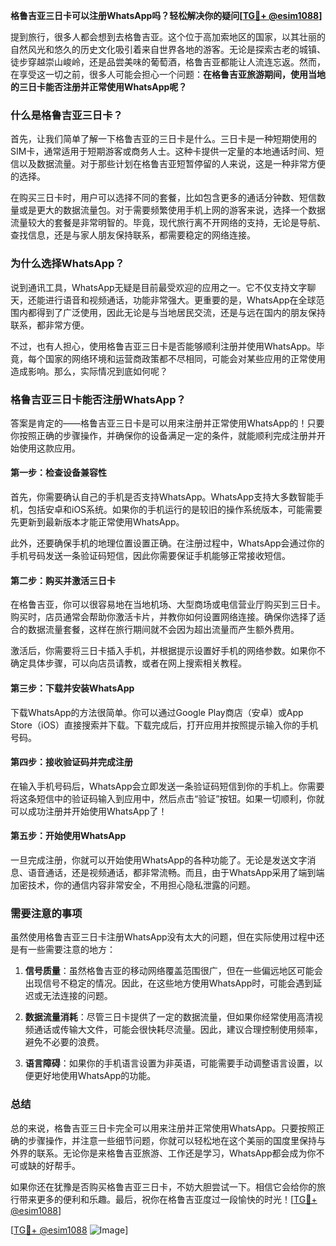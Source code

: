 **格鲁吉亚三日卡可以注册WhatsApp吗？轻松解决你的疑问[[TG💪+ @esim1088](https://t.me/s/esim1088)]**

提到旅行，很多人都会想到去格鲁吉亚。这个位于高加索地区的国家，以其壮丽的自然风光和悠久的历史文化吸引着来自世界各地的游客。无论是探索古老的城镇、徒步穿越崇山峻岭，还是品尝美味的葡萄酒，格鲁吉亚都能让人流连忘返。然而，在享受这一切之前，很多人可能会担心一个问题：**在格鲁吉亚旅游期间，使用当地的三日卡能否注册并正常使用WhatsApp呢？**

### **什么是格鲁吉亚三日卡？**

首先，让我们简单了解一下格鲁吉亚的三日卡是什么。三日卡是一种短期使用的SIM卡，通常适用于短期游客或商务人士。这种卡提供一定量的本地通话时间、短信以及数据流量。对于那些计划在格鲁吉亚短暂停留的人来说，这是一种非常方便的选择。

在购买三日卡时，用户可以选择不同的套餐，比如包含更多的通话分钟数、短信数量或是更大的数据流量包。对于需要频繁使用手机上网的游客来说，选择一个数据流量较大的套餐是非常明智的。毕竟，现代旅行离不开网络的支持，无论是导航、查找信息，还是与家人朋友保持联系，都需要稳定的网络连接。

### **为什么选择WhatsApp？**

说到通讯工具，WhatsApp无疑是目前最受欢迎的应用之一。它不仅支持文字聊天，还能进行语音和视频通话，功能非常强大。更重要的是，WhatsApp在全球范围内都得到了广泛使用，因此无论是与当地居民交流，还是与远在国内的朋友保持联系，都非常方便。

不过，也有人担心，使用格鲁吉亚三日卡是否能够顺利注册并使用WhatsApp。毕竟，每个国家的网络环境和运营商政策都不尽相同，可能会对某些应用的正常使用造成影响。那么，实际情况到底如何呢？

### **格鲁吉亚三日卡能否注册WhatsApp？**

答案是肯定的——格鲁吉亚三日卡是可以用来注册并正常使用WhatsApp的！只要你按照正确的步骤操作，并确保你的设备满足一定的条件，就能顺利完成注册并开始使用这款应用。

#### **第一步：检查设备兼容性**

首先，你需要确认自己的手机是否支持WhatsApp。WhatsApp支持大多数智能手机，包括安卓和iOS系统。如果你的手机运行的是较旧的操作系统版本，可能需要先更新到最新版本才能正常使用WhatsApp。

此外，还要确保手机的地理位置设置正确。在注册过程中，WhatsApp会通过你的手机号码发送一条验证码短信，因此你需要保证手机能够正常接收短信。

#### **第二步：购买并激活三日卡**

在格鲁吉亚，你可以很容易地在当地机场、大型商场或电信营业厅购买到三日卡。购买时，店员通常会帮助你激活卡片，并教你如何设置网络连接。确保你选择了适合的数据流量套餐，这样在旅行期间就不会因为超出流量而产生额外费用。

激活后，你需要将三日卡插入手机，并根据提示设置好手机的网络参数。如果你不确定具体步骤，可以向店员请教，或者在网上搜索相关教程。

#### **第三步：下载并安装WhatsApp**

下载WhatsApp的方法很简单。你可以通过Google Play商店（安卓）或App Store（iOS）直接搜索并下载。下载完成后，打开应用并按照提示输入你的手机号码。

#### **第四步：接收验证码并完成注册**

在输入手机号码后，WhatsApp会立即发送一条验证码短信到你的手机上。你需要将这条短信中的验证码输入到应用中，然后点击“验证”按钮。如果一切顺利，你就可以成功注册并开始使用WhatsApp了！

#### **第五步：开始使用WhatsApp**

一旦完成注册，你就可以开始使用WhatsApp的各种功能了。无论是发送文字消息、语音通话，还是视频通话，都非常流畅。而且，由于WhatsApp采用了端到端加密技术，你的通信内容非常安全，不用担心隐私泄露的问题。

### **需要注意的事项**

虽然使用格鲁吉亚三日卡注册WhatsApp没有太大的问题，但在实际使用过程中还是有一些需要注意的地方：

1. **信号质量**：虽然格鲁吉亚的移动网络覆盖范围很广，但在一些偏远地区可能会出现信号不稳定的情况。因此，在这些地方使用WhatsApp时，可能会遇到延迟或无法连接的问题。

2. **数据流量消耗**：尽管三日卡提供了一定的数据流量，但如果你经常使用高清视频通话或传输大文件，可能会很快耗尽流量。因此，建议合理控制使用频率，避免不必要的浪费。

3. **语言障碍**：如果你的手机语言设置为非英语，可能需要手动调整语言设置，以便更好地使用WhatsApp的功能。

### **总结**

总的来说，格鲁吉亚三日卡完全可以用来注册并正常使用WhatsApp。只要按照正确的步骤操作，并注意一些细节问题，你就可以轻松地在这个美丽的国度里保持与外界的联系。无论你是来格鲁吉亚旅游、工作还是学习，WhatsApp都会成为你不可或缺的好帮手。

如果你还在犹豫是否购买格鲁吉亚三日卡，不妨大胆尝试一下。相信它会给你的旅行带来更多的便利和乐趣。最后，祝你在格鲁吉亚度过一段愉快的时光！[[TG💪+ @esim1088](https://t.me/s/esim1088)] 

[[TG💪+ @esim1088](https://t.me/s/esim1088) ![Image](https://i.postimg.cc/4NQfJmqS/Snipaste-2025-05-13-00-14-12.png)]